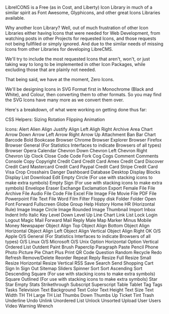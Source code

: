 LibreICONS is a Free (as in Cost, and Liberty) Icon Library in much of a similar spirit as Font Awesome, Glyphicons, and other great Icons Libraries available.

Why another Icon Library? Well, out of much frustration of other Icon Libraries either having Icons that were needed for Web Development, from watching posts in other Projects for requested Icons, and those requests not being fullfiled or simply ignored. And due to the similar needs of missing Icons from other Libraries for developing LibreCMS.

We'll try to include the most requested Icons that aren't, won't, or just taking way to long to be implemented in other Icon Packages, while excluding those that are plainly not needed.

That being said, we have at the moment, Zero Icons.

We'll be designing Icons in SVG Format first in Monochrome (Black and White), and Colour, then converting them to other formats. So you may find the SVG Icons have many more as we convert them over.

Here's a breakdown, of what were working on getting done thus far:

CSS Helpers:
Sizing
Rotation
Flipping
Animation

Icons:
Alert
Alien
Align Justify
Align Left
Aligh Right
Archive
Area Chart
Arrow Down
Arrow Left
Arrow Right
Arrow Up
Attachment
Ban
Bar Chart
Barcode
Bold
Bookcase
Browser Chrome
Browser Explorer
Browser Firefox
Browser General (For Statistics Interfaces to indicate Browsers of all types)
Browser Opera
Calendar
Chevron Down
Chevron Left
Chevron Right
Chevron Up
Clock
Close
Code
Code Fork
Cog
Cogs
Comment
Comments
Console
Copy
Copyright
Credit Card
Credit Card Amex
Credit Card Discover
Credit Card Mastercard
Credit Card Paypal
Credit Card Stripe
Credit Card Visa
Crop
Crosshairs
Danger
Dashboard
Database
Desktop
Display Blocks
Display List
Download
Edit
Empty Circle (For use with stacking icons to make extra symbols)
Empty Sign (For use with stacking icons to make extra symbols)
Envelope
Eraser
Exchange
Exclamation
Export
Female
File
File Archive
File Audio
File Code
File Excel
File Image
File Movie
File PDF
File Powerpoint
File Text
File Word
Film
Filter
Floppy disk
Folder
Folder Open
Font
Forward
Fullscreen
Globe
Group
Help
History
Home
HR (Horizontal Rule)
Image
Image Circle
Image Rounded
Image Thumbnail
Import
Inbox
Indent
Info
Italic
Key
Level Down
Level Up
Line Chart
Link
List
Lock
Login
Logout
Magic
Mail Forward
Mail Reply
Male
Map Marker
Minus
Mobile
Money
Newspaper
Object Align Top
Object Align Bottom
Object Align Horizontal
Object Align Left
Object Align Vertical
Object Align Right
OK
O/S Apple
O/S General (For Statistics Interfaces to indicate Browsers of all types)
O/S Linux
O/S Microsoft
O/S Unix
Option Horizontal
Option Vertical
Ordered List
Outdent
Paint Brush
Paperclip
Paragraph
Paste
Pencil
Phone
Photo
Picture
Pie Chart
Plus
Print
QR Code
Question
Random
Recycle
Redo
Refresh
Remove/Delete
Reorder
Repeat
Reply
Resize Full
Resize Small
Resize Horizontal
Resize Vertical
RSS
Save
Search
Send
Shopping Cart
Sign In
Sign Out
Sitemap
Sliders
Spinner
Sort
Sort Ascending
Sort Descending
Square (For use with stacking icons to make extra symbols)
Square Outlined (For use with stacking icons to make extra symbols)
Star
Star Empty
Stats
Strikethrough
Subscript
Superscript
Table
Tablet
Tag
Tags
Tasks
Television
Text Background
Text Color
Text Height
Text Size
Text Width
TH
TH Large
TH List
Thumbs Down
Thumbs Up
Ticket
Tint
Trash
Underline
Undo
Unlink
Unordered List
Unlock
Unsorted
Upload
User
Users
Video
Warning
Wrench

